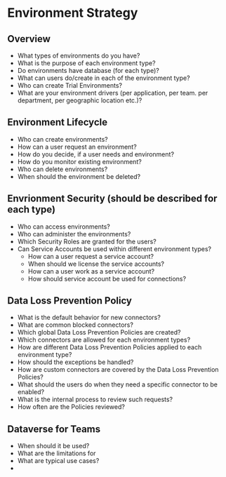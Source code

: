 # Environment Strategy


## Overview
- What types of environments do you have?
- What is the purpose of each environment type?
- Do environments have database (for each type)?
- What can users do/create in each of the environment type?
- Who can create Trial Environments?
- What are your environment drivers (per application, per team. per department, per geographic location etc.)?

## Environment Lifecycle
- Who can create environments?
- How can a user request an environment?
- How do you decide, if a user needs and environment?
- How do you monitor existing environment?
- Who can delete environments?
- When should the environment be deleted?

## Envrionment Security (should be described for each type)
- Who can access environments?
- Who can administer the environments?
- Which Security Roles are granted for the users?
- Can Service Accounts be used within different environment types?
    - How can a user request a service account?
    - When should we license the service accounts?
    - How can a user work as a service account?
    - How should service account be used for connections?

## Data Loss Prevention Policy
- What is the default behavior for new connectors?
- What are common blocked connectors?
- Which global Data Loss Prevention Policies are created?
- Which connectors are allowed for each environment types?
- How are different Data Loss Prevention Policies applied to each environment type?
- How should the exceptions be handled?
- How are custom connectors are covered by the Data Loss Prevention Policies?
- What should the users do when they need a specific connector to be enabled?
- What is the internal process to review such requests?
- How often are the Policies reviewed?

## Dataverse for Teams
- When should it be used?
- What are the limitations for 
- What are typical use cases?
- 
